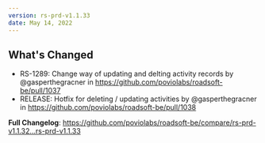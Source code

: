 ```yaml
---
version: rs-prd-v1.1.33
date: May 14, 2022
---
```


## What's Changed
* RS-1289: Change way of updating and delting activity records by @gasperthegracner in https://github.com/poviolabs/roadsoft-be/pull/1037
* RELEASE: Hotfix for deleting / updating activities by @gasperthegracner in https://github.com/poviolabs/roadsoft-be/pull/1038


**Full Changelog**: https://github.com/poviolabs/roadsoft-be/compare/rs-prd-v1.1.32...rs-prd-v1.1.33